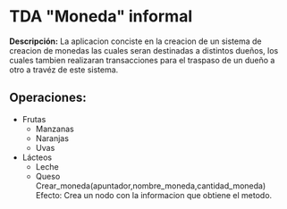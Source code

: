 # TDA "Moneda" informal

**Descripción:**
La aplicacion conciste en la creacion de un sistema de creacion de monedas las cuales seran destinadas
a distintos dueños, los cuales tambien realizaran transacciones para el traspaso de un dueño a otro a travéz
de este sistema.

**Operaciones:**
---------------
* Frutas
  * Manzanas
  * Naranjas
  * Uvas
* Lácteos
  * Leche
  * Queso
Crear_moneda(apuntador,nombre_moneda,cantidad_moneda)	
	Efecto: Crea un nodo con la informacion que obtiene el metodo.
